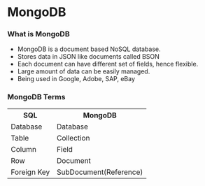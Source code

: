 # MongoDB

### What is MongoDB
- MongoDB is a document based NoSQL database.
- Stores data in JSON like documents called BSON
- Each document can have different set of fields, hence flexible.
- Large amount of data can be easily managed.
- Being used in Google, Adobe, SAP, eBay  

### MongoDB Terms
<table>
<tr><th>SQL</th><th>MongoDB</th></tr>
<tr><td>Database</td><td>Database</td></tr>
<tr><td>Table</td><td>Collection</td></tr>
<tr><td>Column</td><td>Field</td></tr>
<tr><td>Row</td><td>Document</td></tr>
<tr><td>Foreign Key</td><td>SubDocument(Reference)</td></tr>

</table>